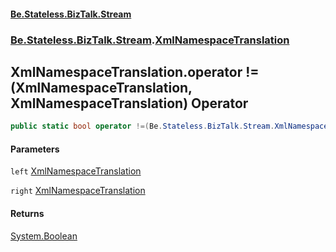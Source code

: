 #### [Be.Stateless.BizTalk.Stream](README.md 'README')
### [Be.Stateless.BizTalk.Stream](Be.Stateless.BizTalk.Stream.md 'Be.Stateless.BizTalk.Stream').[XmlNamespaceTranslation](XmlNamespaceTranslation.md 'Be.Stateless.BizTalk.Stream.XmlNamespaceTranslation')

## XmlNamespaceTranslation.operator !=(XmlNamespaceTranslation, XmlNamespaceTranslation) Operator

```csharp
public static bool operator !=(Be.Stateless.BizTalk.Stream.XmlNamespaceTranslation left, Be.Stateless.BizTalk.Stream.XmlNamespaceTranslation right);
```
#### Parameters

<a name='Be.Stateless.BizTalk.Stream.XmlNamespaceTranslation.op_Inequality(Be.Stateless.BizTalk.Stream.XmlNamespaceTranslation,Be.Stateless.BizTalk.Stream.XmlNamespaceTranslation).left'></a>

`left` [XmlNamespaceTranslation](XmlNamespaceTranslation.md 'Be.Stateless.BizTalk.Stream.XmlNamespaceTranslation')

<a name='Be.Stateless.BizTalk.Stream.XmlNamespaceTranslation.op_Inequality(Be.Stateless.BizTalk.Stream.XmlNamespaceTranslation,Be.Stateless.BizTalk.Stream.XmlNamespaceTranslation).right'></a>

`right` [XmlNamespaceTranslation](XmlNamespaceTranslation.md 'Be.Stateless.BizTalk.Stream.XmlNamespaceTranslation')

#### Returns
[System.Boolean](https://docs.microsoft.com/en-us/dotnet/api/System.Boolean 'System.Boolean')